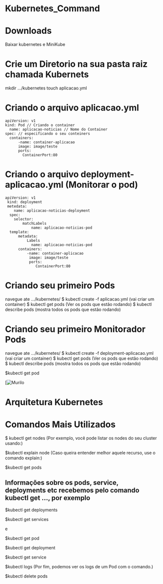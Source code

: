 # Kubernetes_Command

# Downloads 
Baixar kubernetes e MiniKube

# Crie um Diretorio na sua pasta raiz chamada Kubernets
mkdir .../kubernetes
touch aplicacao.yml

# Criando o arquivo aplicacao.yml

    apiVersion: v1
    kind: Pod // Criando o container
      name: aplicacao-noticias // Nome do Container
    spec: // especificando o seu conteiners 
      containers:
          -name: container-aplicacao
          image: image/teste
          ports:
            ContainerPort:80
            
 
# Criando o arquivo deployment-aplicacao.yml (Monitorar o pod)
    apiVersion: v1
     kind: deployment
     metedata:
        name: aplicacao-noticias-deployment
      spec:
        selector:
            matchLabels
                name: aplicacao-noticias-pod
      template:
          metadata:
              Labels
                name: aplicacao-noticias-pod
          containers:
              -name: container-aplicacao
               image: image/teste
               ports:
                  ContainerPort:80
            
         
    
# Criando seu primeiro Pods
navegue ate .../kubernetes/
$ kubectl create -f aplicacao.yml (vai criar um container)
$ kubectl get pods (Ver os pods que estão rodando)
$ kubectl describe pods (mostra todos os pods que estão rodando)

# Criando seu primeiro Monitorador Pods

navegue ate .../kubernetes/
$ kubectl create -f deployment-aplicacao.yml (vai criar um container)
$ kubectl get pods (Ver os pods que estão rodando)
$ kubectl describe pods (mostra todos os pods que estão rodando)

$kubectl get pod

[![Murilo](https://i.snipboard.io/hqsjYO.jpg)



# Arquitetura Kubernetes




# Comandos Mais Utilizados

$ kubectl get nodes (Por exemplo, você pode listar os nodes do seu cluster usando:)


$kubectl explain node (Caso queira entender melhor aquele recurso, use o comando explain:)

$kubectl get pods     





## Informações sobre os pods, service, deployments etc recebemos pelo comando kubectl get ..., por exemplo


$kubectl get deployments


$kubectl get services

e

$kubectl get pod <nome-do-pod>
  
  
$kubectl get deployment <nome-do-deployment>
  
  
$kubectl get service <nome-do-service>
  
  
$kubectl logs <nome-pod-name> (Por fim, podemos ver os logs de um Pod com o comando.)
  
  
$kubectl delete pods <nome do pods>
    
    
    





